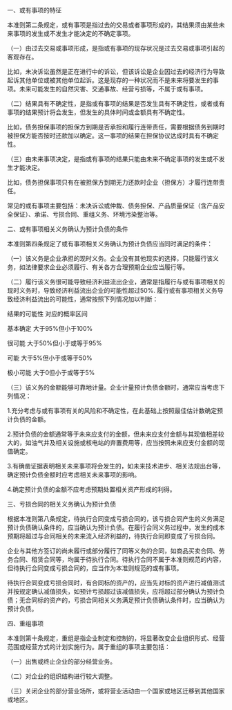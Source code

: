 一、或有事项的特征

 本准则第二条规定，或有事项是指过去的交易或者事项形成的，其结果须由某些未来事项的发生或不发生才能决定的不确定事项。

 （一）由过去交易或事项形成，是指或有事项的现存状况是过去交易或事项引起的客观存在。

 比如，未决诉讼虽然是正在进行中的诉讼，但该诉讼是企业因过去的经济行为导致起诉其他单位或被其他单位起诉。这是现存的一种状况而不是未来将要发生的事项。未来可能发生的自然灾害、交通事故、经营亏损等，不属于或有事项。

 （二）结果具有不确定性，是指或有事项的结果是否发生具有不确定性，或者或有事项的结果预计将会发生，但发生的具体时间或金额具有不确定性。

 比如，债务担保事项的担保方到期是否承担和履行连带责任，需要根据债务到期时被担保方能否按时还款加以确定。这一事项的结果在担保协议达成时具有不确定性。

 （三）由未来事项决定，是指或有事项的结果只能由未来不确定事项的发生或不发生才能决定。

 比如，债务担保事项只有在被担保方到期无力还款时企业（担保方）才履行连带责任。

 常见的或有事项主要包括：未决诉讼或仲裁、债务担保、产品质量保证（含产品安全保证）、承诺、亏损合同、重组义务、环境污染整治等。

 二、或有事项相关义务确认为预计负债的条件

 本准则第四条规定了或有事项相关义务确认为预计负债应当同时满足的条件：

 （一）该义务是企业承担的现时义务。企业没有其他现实的选择，只能履行该义务，如法律要求企业必须履行、有关各方合理预期企业应当履行等。

 （二）履行该义务很可能导致经济利益流出企业，通常是指履行与或有事项相关的现时义务时，导致经济利益流出企业的可能性超过50%. 履行或有事项相关义务导致经济利益流出的可能性，通常按照下列情况加以判断：

 结果的可能性 对应的概率区间

 基本确定    大于95%但小于100%

 很可能       大于50%但小于或等于95%

 可能           大于5%但小于或等于50%

 极小可能    大于0但小于或等于5%

 （三）该义务的金额能够可靠地计量。企业计量预计负债金额时，通常应当考虑下列情况：

 1.充分考虑与或有事项有关的风险和不确定性，在此基础上按照最佳估计数确定预计负债的金额。

 2.预计负债的金额通常等于未来应支付的金额，但未来应支付金额与其现值相差较大的，如油气井及相关设施或核电站的弃置费用等，应当按照未来应支付金额的现值确定。

 3.有确凿证据表明相关未来事项将会发生的，如未来技术进步、相关法规出台等，确定预计负债金额时应考虑相关未来事项的影响。

 4.确定预计负债的金额不应考虑预期处置相关资产形成的利得。

 三、亏损合同的相关义务确认为预计负债

 根据本准则第八条规定，待执行合同变成亏损合同的，该亏损合同产生的义务满足预计负债确认条件的，应当确认为预计负债。在履行合同义务过程中，发生的成本预期将超过与合同相关的未来流入经济利益的，待执行合同即变成了亏损合同。

 企业与其他方签订的尚未履行或部分履行了同等义务的合同，如商品买卖合同、劳务合同、租赁合同等，均属于待执行合同。待执行合同不属于本准则规范的内容，但待执行合同变成亏损合同的，应当作为本准则规范的或有事项。

 待执行合同变成亏损合同时，有合同标的资产的，应当先对标的资产进行减值测试并按规定确认减值损失，如预计亏损超过该减值损失，应将超过部分确认为预计负债；无合同标的资产的，亏损合同相关义务满足预计负债确认条件时，应当确认为预计负债。

 四、重组事项

 本准则第十条规定，重组是指企业制定和控制的，将显著改变企业组织形式、经营范围或经营方式的计划实施行为。属于重组的事项主要包括：

 （一）出售或终止企业的部分经营业务。

 （二）对企业的组织结构进行较大调整。

 （三）关闭企业的部分营业场所，或将营业活动由一个国家或地区迁移到其他国家或地区。